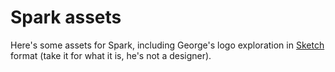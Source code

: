 Spark assets
============

Here's some assets for Spark, including George's logo exploration in [Sketch](http://www.bohemiancoding.com/sketch/) format (take it for what it is, he's not a designer).